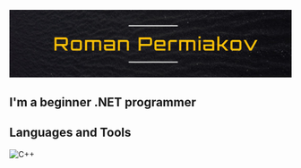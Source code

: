 [![Header](https://github.com/Presstomsk/Presstomsk/blob/main/Roman%20Permiakov.jpg)](https://github.com/Presstomsk)

## I'm a beginner .NET programmer

## Languages and Tools
![C++](https://img.shields.io/badge/-C++-#333333)
